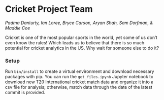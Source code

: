 <h1>Cricket Project Team</h1>
 
<i>Padma Danturty, Ian Loree, Bryce Carson, Aryan Shah, Sam Dorfman, & Maddie Coe</i>

Cricket is one of the most popular sports in the world, yet some of us don’t even know the rules! Which leads us to believe that there is so much potential for cricket analytics in the US. Why wait for someone else to do it?

<h3>Setup</h3>
Run <code>bin/install</code> to create a virtual environment and download necessary packages with pip. You can run the <code>get_files.ipynb</code> Jupyter notebook to download new T20 International cricket match data and organize it into a csv file for analysis; otherwise, match data through the date of the latest commit is provided.